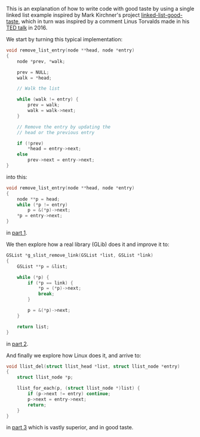 This is an explanation of how to write code with good taste by using a single
linked list example inspired by Mark Kirchner's project
[linked-list-good-taste], which in turn was inspired by a comment Linus
Torvalds made in his [TED talk][ted] in 2016.

We start by turning this typical implementation:

```c
void remove_list_entry(node **head, node *entry)
{
	node *prev, *walk;

	prev = NULL;
	walk = *head;

	// Walk the list

	while (walk != entry) {
		prev = walk;
		walk = walk->next;
	}

	// Remove the entry by updating the
	// head or the previous entry

	if (!prev)
		*head = entry->next;
	else
		prev->next = entry->next;
}
```

into this:

```c
void remove_list_entry(node **head, node *entry)
{
	node **p = head;
	while (*p != entry)
		p = &(*p)->next;
	*p = entry->next;
}
```

in [part 1].

We then explore how a real library (GLib) does it and improve it to:

```c
GSList *g_slist_remove_link(GSList *list, GSList *link)
{
	GSList **p = &list;

	while (*p) {
		if (*p == link) {
			*p = (*p)->next;
			break;
		}

		p = &(*p)->next;
	}

	return list;
}
```

in [part 2].

And finally we explore how Linux does it, and arrive to:

```c
void llist_del(struct llist_head *list, struct llist_node *entry)
{
	struct llist_node *p;

	llist_for_each(p, (struct llist_node *)list) {
		if (p->next != entry) continue;
		p->next = entry->next;
		return;
	}
}
```

in [part 3] which is vastly superior, and in good taste.

[linked-list-good-taste]: https://github.com/mkirchner/linked-list-good-taste
[ted]: https://youtu.be/o8NPllzkFhE?t=858
[part 1]: https://felipec.github.io/good-taste/parts/1.html
[part 2]: https://felipec.github.io/good-taste/parts/2.html
[part 3]: https://felipec.github.io/good-taste/parts/3.html
